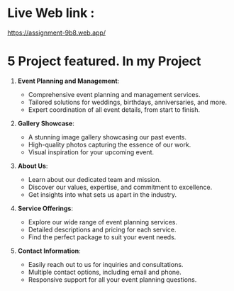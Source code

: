 # Live Web link :

 https://assignment-9b8.web.app/

# 5 Project featured. In my Project

1. **Event Planning and Management**:
   - Comprehensive event planning and management services.
   - Tailored solutions for weddings, birthdays, anniversaries, and more.
   - Expert coordination of all event details, from start to finish.

2. **Gallery Showcase**:
   - A stunning image gallery showcasing our past events.
   - High-quality photos capturing the essence of our work.
   - Visual inspiration for your upcoming event.

3. **About Us**:
   - Learn about our dedicated team and mission.
   - Discover our values, expertise, and commitment to excellence.
   - Get insights into what sets us apart in the industry.

4. **Service Offerings**:
   - Explore our wide range of event planning services.
   - Detailed descriptions and pricing for each service.
   - Find the perfect package to suit your event needs.

5. **Contact Information**:
   - Easily reach out to us for inquiries and consultations.
   - Multiple contact options, including email and phone.
   - Responsive support for all your event planning questions.
